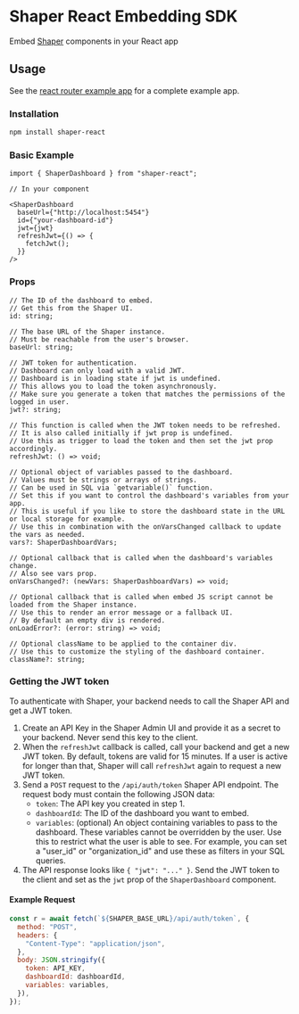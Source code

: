 # Shaper React Embedding SDK

Embed [Shaper](https://taleshape.com) components in your React app


## Usage

See the [react router example app](https://github.com/taleshape-com/shaper-react-example) for a complete example app.

### Installation

```bash
npm install shaper-react
```


### Basic Example

```tsx
import { ShaperDashboard } from "shaper-react";

// In your component

<ShaperDashboard
  baseUrl={"http://localhost:5454"}
  id={"your-dashboard-id"}
  jwt={jwt}
  refreshJwt={() => {
    fetchJwt();
  }}
/>
```


### Props

```tsx
// The ID of the dashboard to embed.
// Get this from the Shaper UI.
id: string;

// The base URL of the Shaper instance.
// Must be reachable from the user's browser.
baseUrl: string;

// JWT token for authentication.
// Dashboard can only load with a valid JWT.
// Dashboard is in loading state if jwt is undefined.
// This allows you to load the token asynchronously.
// Make sure you generate a token that matches the permissions of the logged in user.
jwt?: string;

// This function is called when the JWT token needs to be refreshed.
// It is also called initially if jwt prop is undefined.
// Use this as trigger to load the token and then set the jwt prop accordingly.
refreshJwt: () => void;

// Optional object of variables passed to the dashboard.
// Values must be strings or arrays of strings.
// Can be used in SQL via `getvariable()` function.
// Set this if you want to control the dashboard's variables from your app.
// This is useful if you like to store the dashboard state in the URL or local storage for example.
// Use this in combination with the onVarsChanged callback to update the vars as needed.
vars?: ShaperDashboardVars;

// Optional callback that is called when the dashboard's variables change.
// Also see vars prop.
onVarsChanged?: (newVars: ShaperDashboardVars) => void;

// Optional callback that is called when embed JS script cannot be loaded from the Shaper instance.
// Use this to render an error message or a fallback UI.
// By default an empty div is rendered.
onLoadError?: (error: string) => void;

// Optional className to be applied to the container div.
// Use this to customize the styling of the dashboard container.
className?: string;
```


### Getting the JWT token

To authenticate with Shaper, your backend needs to call the Shaper API and get a JWT token.

1. Create an API Key in the Shaper Admin UI and provide it as a secret to your backend. Never send this key to the client.
2. When the `refreshJwt` callback is called, call your backend and get a new JWT token. By default, tokens are valid for 15 minutes. If a user is active for longer than that, Shaper will call `refreshJwt` again to request a new JWT token.
3. Send a `POST` request to the `/api/auth/token` Shaper API endpoint. The request body must contain the following JSON data:
   - `token`: The API key you created in step 1.
   - `dashboardId`: The ID of the dashboard you want to embed.
   - `variables`: (optional) An object containing variables to pass to the dashboard. These variables cannot be overridden by the user. Use this to restrict what the user is able to see. For example, you can set a "user_id" or "organization_id" and use these as filters in your SQL queries.
4. The API response looks like `{ "jwt": "..." }`. Send the JWT token to the client and set as the `jwt` prop of the `ShaperDashboard` component.

#### Example Request

```js
const r = await fetch(`${SHAPER_BASE_URL}/api/auth/token`, {
  method: "POST",
  headers: {
    "Content-Type": "application/json",
  },
  body: JSON.stringify({
    token: API_KEY,
    dashboardId: dashboardId,
    variables: variables,
  }),
});
```
